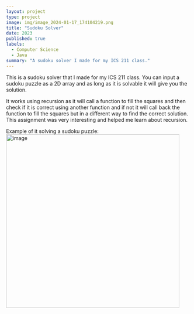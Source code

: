 ```yaml
---
layout: project
type: project
image: img/image_2024-01-17_174104219.png
title: "Sudoku Solver"
date: 2023
published: true
labels:
  - Computer Science
  - Java
summary: "A sudoku solver I made for my ICS 211 class."
---
```


This is a sudoku solver that I made for my ICS 211 class. You can input a sudoku puzzle as a 2D array and as long as it is solvable it will give you the solution. 

It works using recursion as it will call a function to fill the squares and then check if it is correct using another function and if not it will call back the function to fill the squares but in a different way to 
find the correct solution. This assignment was very interesting and helped me learn about recursion.

Example of it solving a sudoku puzzle:
<img width="474" alt="image" src=".../img/image_2024-01-17_173626334.png">
